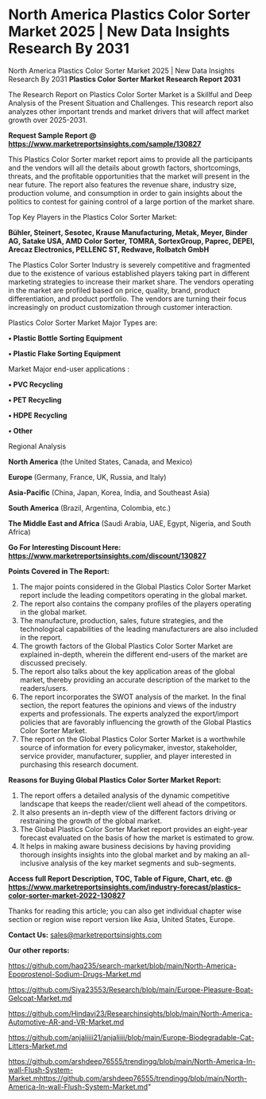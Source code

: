 # North America Plastics Color Sorter Market 2025 | New Data Insights Research By 2031
North America Plastics Color Sorter Market 2025 | New Data Insights Research By 2031
<strong>Plastics Color Sorter Market Research Report 2031</strong>

The Research Report on Plastics Color Sorter Market is a Skillful and Deep Analysis of the Present Situation and Challenges. This research report also analyzes other important trends and market drivers that will affect market growth over 2025-2031.

<strong>Request Sample Report @ <a href=https://www.marketreportsinsights.com/sample/130827>https://www.marketreportsinsights.com/sample/130827</a></strong>

This Plastics Color Sorter market report aims to provide all the participants and the vendors will all the details about growth factors, shortcomings, threats, and the profitable opportunities that the market will present in the near future. The report also features the revenue share, industry size, production volume, and consumption in order to gain insights about the politics to contest for gaining control of a large portion of the market share.

Top Key Players in the Plastics Color Sorter Market:

<strong>Bühler, Steinert, Sesotec, Krause Manufacturing, Metak, Meyer, Binder AG, Satake USA, AMD Color Sorter, TOMRA, SortexGroup, Paprec, DEPEI, Arecaz Electronics, PELLENC ST, Redwave, Rolbatch GmbH</strong>

The Plastics Color Sorter Industry is severely competitive and fragmented due to the existence of various established players taking part in different marketing strategies to increase their market share. The vendors operating in the market are profiled based on price, quality, brand, product differentiation, and product portfolio. The vendors are turning their focus increasingly on product customization through customer interaction.

Plastics Color Sorter Market Major Types are:

<strong>• Plastic Bottle Sorting Equipment

• Plastic Flake Sorting Equipment</strong>

Market Major end-user applications :

<strong>• PVC Recycling

• PET Recycling

• HDPE Recycling

• Other</strong>

Regional Analysis

</u><strong><b>North America</b></strong> (the United States, Canada, and Mexico)

<strong><b>Europe </b></strong>(Germany, France, UK, Russia, and Italy)

<strong><b>Asia-Pacific</b></strong> (China, Japan, Korea, India, and Southeast Asia)

<strong><b>South America</b></strong> (Brazil, Argentina, Colombia, etc.)

<strong><b>The Middle East and Africa</b></strong> (Saudi Arabia, UAE, Egypt, Nigeria, and South Africa)

<strong>Go For Interesting Discount Here: <a href=https://www.marketreportsinsights.com/discount/130827>https://www.marketreportsinsights.com/discount/130827</a></strong>

<strong>Points Covered in The Report:</strong>
<ol>
  <li>The major points considered in the Global Plastics Color Sorter Market report include the leading competitors operating in the global market.</li>
  <li>The report also contains the company profiles of the players operating in the global market.</li>
  <li>The manufacture, production, sales, future strategies, and the technological capabilities of the leading manufacturers are also included in the report.</li>
  <li>The growth factors of the Global Plastics Color Sorter Market are explained in-depth, wherein the different end-users of the market are discussed precisely.</li>
  <li>The report also talks about the key application areas of the global market, thereby providing an accurate description of the market to the readers/users.</li>
  <li>The report incorporates the SWOT analysis of the market. In the final section, the report features the opinions and views of the industry experts and professionals. The experts analyzed the export/import policies that are favorably influencing the growth of the Global Plastics Color Sorter Market.</li>
  <li>The report on the Global Plastics Color Sorter Market is a worthwhile source of information for every policymaker, investor, stakeholder, service provider, manufacturer, supplier, and player interested in purchasing this research document.</li>
</ol>
<strong>Reasons for Buying Global Plastics Color Sorter Market Report:</strong>

<ol>
  <li>The report offers a detailed analysis of the dynamic competitive landscape that keeps the reader/client well ahead of the competitors.</li>
  <li>It also presents an in-depth view of the different factors driving or restraining the growth of the global market.</li>
  <li>The Global Plastics Color Sorter Market report provides an eight-year forecast evaluated on the basis of how the market is estimated to grow.</li>
  <li>It helps in making aware business decisions by having providing thorough insights insights into the global market and by making an all-inclusive analysis of the key market segments and sub-segments.</li>
</ol>
<strong>Access full Report Description, TOC, Table of Figure, Chart, etc. @ <a href=https://www.marketreportsinsights.com/industry-forecast/plastics-color-sorter-market-2022-130827>https://www.marketreportsinsights.com/industry-forecast/plastics-color-sorter-market-2022-130827</a></strong>


Thanks for reading this article; you can also get individual chapter wise section or region wise report version like Asia, United States, Europe.

<strong>Contact Us:</strong>
sales@marketreportsinsights.com

<strong>Our other reports:</strong>

<a href=https://github.com/haq235/search-market/blob/main/North-America-Epoprostenol-Sodium-Drugs-Market.md>https://github.com/haq235/search-market/blob/main/North-America-Epoprostenol-Sodium-Drugs-Market.md</a>

<a href=https://github.com/Siya23553/Research/blob/main/Europe-Pleasure-Boat-Gelcoat-Market.md>https://github.com/Siya23553/Research/blob/main/Europe-Pleasure-Boat-Gelcoat-Market.md</a>

<a href=https://github.com/Hindavi23/Researchinsights/blob/main/North-America-Automotive-AR-and-VR-Market.md>https://github.com/Hindavi23/Researchinsights/blob/main/North-America-Automotive-AR-and-VR-Market.md</a>

<a href=https://github.com/anjaliiii21/anjaliiii/blob/main/Europe-Biodegradable-Cat-Litters-Market.md>https://github.com/anjaliiii21/anjaliiii/blob/main/Europe-Biodegradable-Cat-Litters-Market.md</a>

<a href=https://github.com/arshdeep76555/trendingg/blob/main/North-America-In-wall-Flush-System-Market.mhttps://github.com/arshdeep76555/trendingg/blob/main/North-America-In-wall-Flush-System-Market.md>https://github.com/arshdeep76555/trendingg/blob/main/North-America-In-wall-Flush-System-Market.mhttps://github.com/arshdeep76555/trendingg/blob/main/North-America-In-wall-Flush-System-Market.md</a>"
